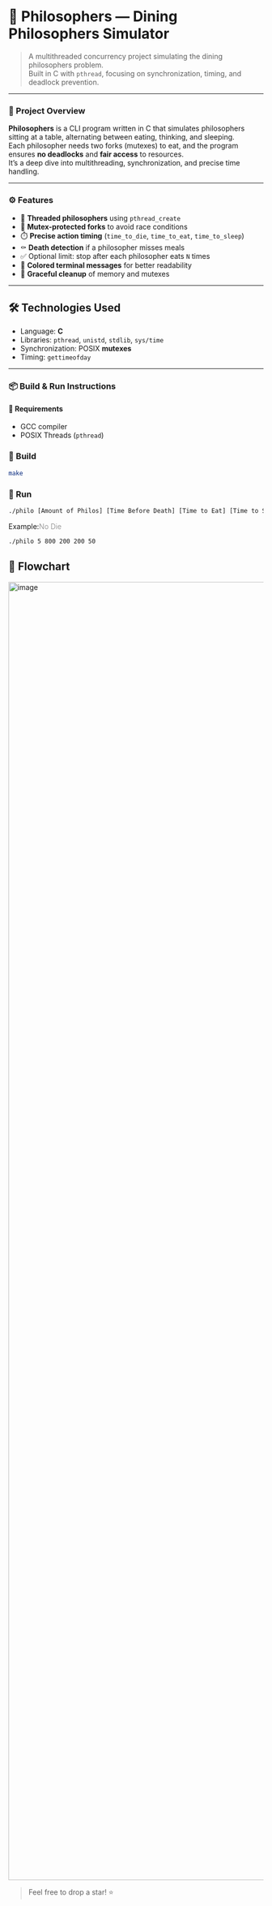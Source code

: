 # 🍝 Philosophers — Dining Philosophers Simulator

> A multithreaded concurrency project simulating the dining philosophers problem.  
> Built in C with `pthread`, focusing on synchronization, timing, and deadlock prevention.

---

### 📜 Project Overview

**Philosophers** is a CLI program written in C that simulates philosophers sitting at a table, alternating between eating, thinking, and sleeping.  
Each philosopher needs two forks (mutexes) to eat, and the program ensures **no deadlocks** and **fair access** to resources.  
It’s a deep dive into multithreading, synchronization, and precise time handling.

---

### ⚙️ Features

- 🧵 **Threaded philosophers** using `pthread_create`
- 🍴 **Mutex-protected forks** to avoid race conditions
- ⏱️ **Precise action timing** (`time_to_die`, `time_to_eat`, `time_to_sleep`)
- ⚰️ **Death detection** if a philosopher misses meals
- ✅ Optional limit: stop after each philosopher eats `N` times
- 🎨 **Colored terminal messages** for better readability
- 🧼 **Graceful cleanup** of memory and mutexes

---

## 🛠️ Technologies Used

- Language: **C**
- Libraries: `pthread`, `unistd`, `stdlib`, `sys/time`
- Synchronization: POSIX **mutexes**
- Timing: `gettimeofday`

---

### 📦 Build & Run Instructions

#### 🧰 Requirements
- GCC compiler
- POSIX Threads (`pthread`)

### 🔨 Build
```bash
make
```
### 🚀 Run
```bash
./philo [Amount of Philos] [Time Before Death] [Time to Eat] [Time to Sleep] ([Amount of Meals])
```

Example:<span style="font-weight:300; color:gray">No Die</span>
```bash
./philo 5 800 200 200 50
```

## 🔀 Flowchart
<img width="1290" height="2560" alt="image" src="https://github.com/user-attachments/assets/04608fa4-62e1-484d-8e7b-31bef9c1cdcc" />

> Feel free to drop a star! ⭐️
